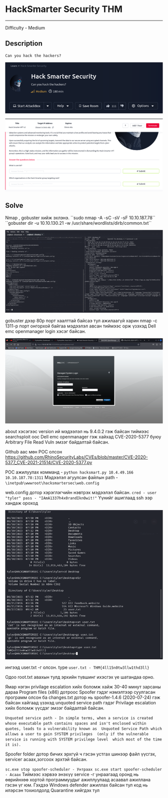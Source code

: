 # HackSmarter Security THM
*** 
Difficulty - Medium

## Description
    Can you hack the hackers?

<p align="center">
  <img src="https://github.com/Uz169/F.NS357-Machines-writeup/blob/main/Hacksmarter%20THM%20medium/files/2.png">
</p>

<p align="center">
  <img src="https://github.com/Uz169/F.NS357-Machines-writeup/blob/main/Hacksmarter%20THM%20medium/files/3.png">
</p>

## Solve

<p> Nmap , gobuster хийж эхлэнэ.  
``sudo nmap -A -sC -sV -sF 10.10.187.78``
``gobuster dir -u 10.10.130.21 -w /usr/share/wordlists/dirb/common.txt``
</p>

<p align="center">
  <img src="https://github.com/Uz169/F.NS357-Machines-writeup/blob/main/Hacksmarter%20THM%20medium/files/Screenshot_2024-03-22_11-03-40.png">
</p>

gobuster дээр 80р порт хаалттай байсаэ тул ажилаагүй харин nmap -с 1311-р порт онгорхой байгаа мэдээлэл авсан тиймээс орж үзэхэд 
Dell emc openmanager login хэсэг байсан.

<p align="center">
  <img src="https://github.com/Uz169/F.NS357-Machines-writeup/blob/main/Hacksmarter%20THM%20medium/files/1.png">
</p>

about хэсэгээс version ий мэдээлэл нь 9.4.0.2 гэж байсан тиймээс searchsploit оос Dell emc openmanager гэж хайхад 
CVE-2020-5377 буюу Arbitrary File Read Vuln эмзэг байдалтай байсан.

Github аас мөн POC олсон 
https://github.com/RhinoSecurityLabs/CVEs/blob/master/CVE-2020-5377_CVE-2021-21514/CVE-2020-5377.py

POC ажилуулах комманд - 
``python hacksmart.py 10.4.49.166 10.10.187.78:1311``
Мэдээлэл агуулсан файлын path -
`` \inetpub\wwwroot\hacksmartersec\web.config ``

web.config дотор хэрэглэгчийн нэвтрэх мэдээлэл байсан.
``cred - user "tyler" pass - "IAmA1337h4x0randIkn0wit!"``
Үүнийг ашиглаад ssh ээр хандаж ороход 

<p align="center">
  <img src="https://github.com/Uz169/F.NS357-Machines-writeup/blob/main/Hacksmarter%20THM%20medium/files/4.png">
</p>

ингээд user.txt -г олсон.
type ``user.txt - THM{4ll15n0tw3llw1thd3ll}`` 

Одоо root.txt авахын тулд эрхийн түвшинг ихэсгэх үе шатандаа орно.

<p>Ямар нэгэн privilage escalation хийх боломж хайж 30-40 минут зарсаны дараа Program files (x86) дотроос Spoofer гэдэг нэмэлтээр суулгасан программ
олсон ба changes.txt дотор нь spoofer-1.4.6 (2020-07-24) гэж байсан хайгаад үзэхэд unquoted service path гэдэг Privilage escalation хийх боломж үүсдэг
эмзэг байдалтай байсан.
</p>

``
Unquoted service path - In simple terms, when a service is created whose executable path
contains spaces and isn't enclosed within quotes, leads to a vulnerability known as 
Unquoted Service Path which allows a user to gain SYSTEM privileges 
(only if the vulnerable service is running with SYSTEM privilege level 
which most of the time it is).
``
<p>Spoofer folder дотор бичих эрхгүй ч гэсэн устгах шинээр файл үүсгэх, serviceг асаах,зогсоох эрхтэй байсан.</p>

``
sc.exe stop spoofer-scheduler - Унтраах
sc.exe start spoofer-scheduler - Асаах
``
Тиймээс хэрвээ энэхүү service -г унраагаад оронд нь өөрийнхөө хортой программуудыг ажиллуулаад асаавал ажиллана гэсэн үг юм.
Гэхдээ Windows defender ажиллах байсан тул код нь илэрсэн тохиолдолд Quarantine хийгдэх тул 


